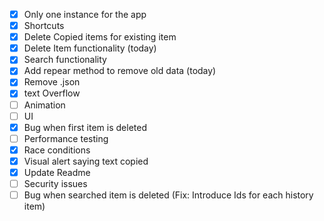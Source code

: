 - [x] Only one instance for the app
- [x] Shortcuts
- [x] Delete Copied items for existing item
- [x] Delete Item functionality (today)
- [x] Search functionality
- [x] Add repear method to remove old data (today)
- [x] Remove .json
- [x] text Overflow
- [ ] Animation
- [ ] UI
- [x] Bug when first item is deleted
- [ ] Performance testing
- [x] Race conditions
- [x] Visual alert saying text copied
- [x] Update Readme
- [ ] Security issues
- [ ] Bug when searched item is deleted (Fix: Introduce Ids for each history item)
